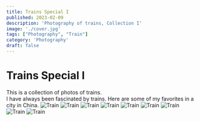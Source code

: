 ```yaml
---
title: Trains Special I
published: 2023-02-09
description: 'Photography of trains, Collection I'
image: './cover.jpg'
tags: ["Photography", "Train"]
category: 'Photography'
draft: false 
---
```

# Trains Special I
This is a collection of photos of trains. \
I have always been fascinated by trains. Here are some of my favorites in a city in China.
![Train](./train1.jpg)
![Train](./train8.jpg)
![Train](./train6.jpg)
![Train](./train3.jpg)
![Train](./train0.jpg)
![Train](./train2.jpg)
![Train](./train4.jpg)
![Train](./train5.jpg)
![Train](./train7.jpg)
